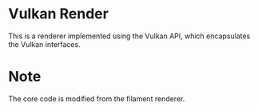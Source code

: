 # Vulkan Render
This is a renderer implemented using the Vulkan API, which encapsulates the Vulkan interfaces.
# Note
The core code is modified from the filament renderer.